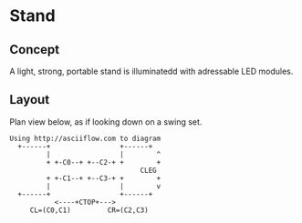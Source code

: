 # Stand

## Concept

A light, strong, portable stand is illuminatedd with adressable LED modules.

## Layout

Plan view below, as if looking down on  a swing set.

```
Using http://asciiflow.com to diagram
  +------+                 +------+
         |                 |        ^
         + +-C0--+ +--C2-+ +        +
                                CLEG
         + +-C1--+ +--C3-+ +        +
         |                 |        v
  +------+                 +------+
           <----+CTOP+--->
     CL=(C0,C1)         CR=(C2,C3)
```


